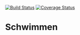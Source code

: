 [![Build Status](https://travis-ci.com/TimSchober/Schwimmen.svg?branch=master)](https://travis-ci.com/TimSchober/Schwimmen)
[![Coverage Status](https://coveralls.io/repos/github/TimSchober/Schwimmen/badge.svg?branch=master&kill_cache=1)](https://coveralls.io/github/TimSchober/Schwimmen?branch=master&kill_cache=1)

# Schwimmen
